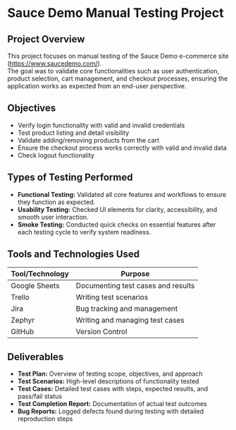 
# Sauce Demo Manual Testing Project

## Project Overview
This project focuses on manual testing of the Sauce Demo e-commerce site (https://www.saucedemo.com/).  
The goal was to validate core functionalities such as user authentication, product selection, cart management, and checkout processes, ensuring the application works as expected from an end-user perspective.

## Objectives
- Verify login functionality with valid and invalid credentials  
- Test product listing and detail visibility  
- Validate adding/removing products from the cart  
- Ensure the checkout process works correctly with valid and invalid data  
- Check logout functionality

## Types of Testing Performed
- **Functional Testing:** Validated all core features and workflows to ensure they function as expected.   
- **Usability Testing:** Checked UI elements for clarity, accessibility, and smooth user interaction.   
- **Smoke Testing:** Conducted quick checks on essential features after each testing cycle to verify system readiness.

## Tools and Technologies Used
| Tool/Technology       | Purpose                                |
|----------------------|----------------------------------------|
| Google Sheets        | Documenting test cases and results     |
| Trello               | Writing test scenarios                 |
| Jira                 | Bug tracking and management            |
| Zephyr               | Writing and managing test cases        |
| GitHub               | Version Control                        |

## Deliverables
- **Test Plan:** Overview of testing scope, objectives, and approach
- **Test Scenarios:** High-level descriptions of functionality tested  
- **Test Cases:** Detailed test cases with steps, expected results, and pass/fail status  
- **Test Completion Report:** Documentation of actual test outcomes  
- **Bug Reports:** Logged defects found during testing with detailed reproduction steps  
